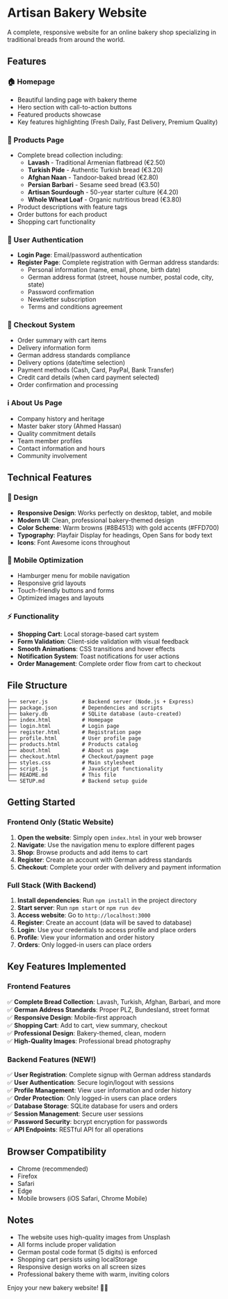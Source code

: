 # Artisan Bakery Website

A complete, responsive website for an online bakery shop specializing in traditional breads from around the world.

## Features

### 🏠 Homepage
- Beautiful landing page with bakery theme
- Hero section with call-to-action buttons
- Featured products showcase
- Key features highlighting (Fresh Daily, Fast Delivery, Premium Quality)

### 🍞 Products Page
- Complete bread collection including:
  - **Lavash** - Traditional Armenian flatbread (€2.50)
  - **Turkish Pide** - Authentic Turkish bread (€3.20)
  - **Afghan Naan** - Tandoor-baked bread (€2.80)
  - **Persian Barbari** - Sesame seed bread (€3.50)
  - **Artisan Sourdough** - 50-year starter culture (€4.20)
  - **Whole Wheat Loaf** - Organic nutritious bread (€3.80)
- Product descriptions with feature tags
- Order buttons for each product
- Shopping cart functionality

### 👤 User Authentication
- **Login Page**: Email/password authentication
- **Register Page**: Complete registration with German address standards:
  - Personal information (name, email, phone, birth date)
  - German address format (street, house number, postal code, city, state)
  - Password confirmation
  - Newsletter subscription
  - Terms and conditions agreement

### 🛒 Checkout System
- Order summary with cart items
- Delivery information form
- German address standards compliance
- Delivery options (date/time selection)
- Payment methods (Cash, Card, PayPal, Bank Transfer)
- Credit card details (when card payment selected)
- Order confirmation and processing

### ℹ️ About Us Page
- Company history and heritage
- Master baker story (Ahmed Hassan)
- Quality commitment details
- Team member profiles
- Contact information and hours
- Community involvement

## Technical Features

### 🎨 Design
- **Responsive Design**: Works perfectly on desktop, tablet, and mobile
- **Modern UI**: Clean, professional bakery-themed design
- **Color Scheme**: Warm browns (#8B4513) with gold accents (#FFD700)
- **Typography**: Playfair Display for headings, Open Sans for body text
- **Icons**: Font Awesome icons throughout

### 📱 Mobile Optimization
- Hamburger menu for mobile navigation
- Responsive grid layouts
- Touch-friendly buttons and forms
- Optimized images and layouts

### ⚡ Functionality
- **Shopping Cart**: Local storage-based cart system
- **Form Validation**: Client-side validation with visual feedback
- **Smooth Animations**: CSS transitions and hover effects
- **Notification System**: Toast notifications for user actions
- **Order Management**: Complete order flow from cart to checkout

## File Structure

```
├── server.js           # Backend server (Node.js + Express)
├── package.json        # Dependencies and scripts
├── bakery.db           # SQLite database (auto-created)
├── index.html          # Homepage
├── login.html          # Login page
├── register.html       # Registration page
├── profile.html        # User profile page
├── products.html       # Products catalog
├── about.html          # About us page
├── checkout.html       # Checkout/payment page
├── styles.css          # Main stylesheet
├── script.js           # JavaScript functionality
├── README.md           # This file
└── SETUP.md            # Backend setup guide
```

## Getting Started

### Frontend Only (Static Website)
1. **Open the website**: Simply open `index.html` in your web browser
2. **Navigate**: Use the navigation menu to explore different pages
3. **Shop**: Browse products and add items to cart
4. **Register**: Create an account with German address standards
5. **Checkout**: Complete your order with delivery and payment information

### Full Stack (With Backend)
1. **Install dependencies**: Run `npm install` in the project directory
2. **Start server**: Run `npm start` or `npm run dev`
3. **Access website**: Go to `http://localhost:3000`
4. **Register**: Create an account (data will be saved to database)
5. **Login**: Use your credentials to access profile and place orders
6. **Profile**: View your information and order history
7. **Orders**: Only logged-in users can place orders

## Key Features Implemented

### Frontend Features
✅ **Complete Bread Collection**: Lavash, Turkish, Afghan, Barbari, and more  
✅ **German Address Standards**: Proper PLZ, Bundesland, street format  
✅ **Responsive Design**: Mobile-first approach  
✅ **Shopping Cart**: Add to cart, view summary, checkout  
✅ **Professional Design**: Bakery-themed, clean, modern  
✅ **High-Quality Images**: Professional bread photography

### Backend Features (NEW!)
✅ **User Registration**: Complete signup with German address standards  
✅ **User Authentication**: Secure login/logout with sessions  
✅ **Profile Management**: View user information and order history  
✅ **Order Protection**: Only logged-in users can place orders  
✅ **Database Storage**: SQLite database for users and orders  
✅ **Session Management**: Secure user sessions  
✅ **Password Security**: bcrypt encryption for passwords  
✅ **API Endpoints**: RESTful API for all operations  

## Browser Compatibility

- Chrome (recommended)
- Firefox
- Safari
- Edge
- Mobile browsers (iOS Safari, Chrome Mobile)

## Notes

- The website uses high-quality images from Unsplash
- All forms include proper validation
- German postal code format (5 digits) is enforced
- Shopping cart persists using localStorage
- Responsive design works on all screen sizes
- Professional bakery theme with warm, inviting colors

Enjoy your new bakery website! 🥖✨
